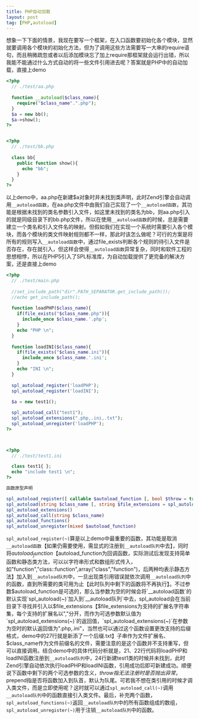 ```yaml
---
title: PHP自动加载
layout: post
tag: [PHP,autoload]
---
```


想象一下下面的情景，我现在要写一个框架，在入口函数要初始化各个模块，显然就要调用各个模块的初始化方法，但为了调用这些方法需要写一大串的require语句，而且稍微疏忽或者以后添加模块忘了加上require那框架就会运行出错，所以我能不能通过什么方式自动的将一些文件引用进去呢？答案就是PHP中的自动加载，直接上demo

```PHP
<?php
  // ./test/aa.php
  
  function __autoload($class_name){
    require("$class_name".".php");
  }
  $a = new bb();
  $a->show();
?>


<?php
  // ./test/bb.php
  
  class bb{
    public function show(){
      echo "bb";
    }
  }
?>
```

以上demo中，aa.php在新建$a对象时并未找到类声明，此时Zend引擎会自动调用`__autoload函数`，在aa.php文件中由我们自己实现了一个`__autoload函数`，其功能是根据未找到的类名参数引入文件，如这里未找到的类名为bb，则aa.php引入的就是同级目录下的bb.php文件，所以在使用`__autoload函数`的时候，总是需要建立一个类名和引入文件名的映射。但假如我们在实现一个系统时需要引入各个模块，而各个模块的类文件映射规则都不一样，那此时该怎么做呢？可行的方案是将所有的规则写入`__autoload函数`中，通过file_exists判断各个规则的待引入文件是否存在，存在就引入，但这样会使得`__autoload函数`异常复杂，同时和软件工程的思想相悖，所以在PHP5引入了SPL标准库，为自动加载提供了更完备的解决方案，还是直接上demo

```PHP
<?php
  // ./test/main.php
  
  //set_include_path("dir".PATH_SEPARATOR.get_include_path());
  //echo get_include_path();
	
  function loadPHP($class_name){
    if(file_exists("$class_name.php")){
      include_once $class_name.'.php';
    }	
    echo "PHP \n";
  }
	
  function loadINI($class_name){
    if(file_exists("$class_name.ini")){
      include_once $class_name.'.ini';
    }
    echo "INI \n";
  }
		
  spl_autoload_register('loadPHP');
  spl_autoload_register('loadINI');
	
  $a = new test1();

  spl_autoload_call("test1");
  spl_autoload_extensions(".php,.ini,.txt");
  spl_autoload_unregister('loadPHP');
?>



<?php
  // ./test/test1.ini

  class test1{ };
  echo "include test1 \n";
?>
```

```PHP
函数原型声明

spl_autoload_register([ callable $autoload_function [, bool $throw = true [, bool $prepend = false ]]])
spl_autoload(string $class_name [, string $file_extensions = spl_autoload_extensions() ])
spl_autoload_extensions()
spl_autoload_call(string $class_name)
spl_autoload_functions()
spl_autoload_unregister(mixed $autoload_function)
```
`spl_autoload_register(~)`算是以上demo中最重要的函数，其功能是取消`__autoload函数`【如果仍需要使用，需显式的注册到`__autoload队列`中去】，同时将$autoload_function【$autoload_function为回调函数，实际测试后发现支持简单函数和静态类方法，可以以字符串形式和数组形式传入，如"function","class::function",array("class","function")，后两种均表示静态方法】加入到`__autoload队列`中，一旦出现类引用错误就依次调用`__autoload队列`中的函数，直到所需要的类可用为止【此时队列中剩下的函数将不再执行】。不过参数$autoload_function是可选的，那么当参数为空的时候会将`__autoload函数`的默认实现`spl_autoload(~)`加入到`__autoload队列`中去，spl_autoload会在当前目录下寻找并引入以$file_extensions【$file_extensions为支持的扩展名字符串集，每个支持的扩展名以","分开，而作为可选参数默认值为`spl_autoload_extensions(~)`的返回值，`spl_autoload_extensions(~)`在参数为空时的默认返回值为".php,.ini"，当然也可以通过这个函数设置更改支持的后缀格式，demo中的27行就是新添了一个后缀.txt】子串作为文件扩展名、$class_name作为文件前缀名的文件，需要注意的是这个函数并不支持重写，但可以直接调用。结合demo中的具体代码分析就是，21、22行代码将loadPHP和loadINI函数注册到`__autoload队列`中，24行新建test1类的时候并未找到，此时Zend引擎自动依次执行loadPHP和loadINI函数，引用成功后即可新建成功。顺便说下函数中剩下的两个可选参数的含义，$throw指无法注册时是否抛出异常，$prepend指是否将函数加入到队首，默认为队尾。可若我不想在类引用的时候才调入类文件，而是立即使用呢？这时就可以通过`spl_autoload_call(~)`调用`__autoload队列`中的函数直接引入类文件。最后，补充两个函数，`spl_autoload_functions(~)`返回`__autoload队列`中的所有函数组成的数组，`spl_autoload_unregister(~)`用于注销`__autoload队列`中的函数。

